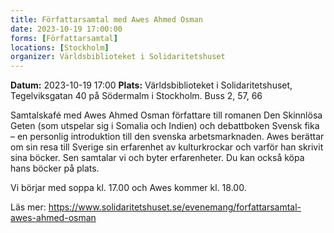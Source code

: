 ```yaml
---
title: Författarsamtal med Awes Ahmed Osman
date: 2023-10-19 17:00:00
forms: [Författarsamtal]
locations: [Stockholm]
organizer: Världsbiblioteket i Solidaritetshuset
---
```

**Datum:** 2023-10-19 17:00
**Plats:** Världsbiblioteket i Solidaritetshuset, Tegelviksgatan 40 på Södermalm i Stockholm. Buss 2, 57, 66

Samtalskafé med Awes Ahmed Osman författare till romanen Den Skinnlösa Geten (som utspelar sig i Somalia och Indien) och debattboken Svensk fika – en personlig introduktion till den svenska arbetsmarknaden. Awes berättar om sin resa till Sverige sin erfarenhet av kulturkrockar och varför han skrivit sina böcker. Sen samtalar vi och byter erfarenheter. Du kan också köpa hans böcker på plats.

Vi börjar med soppa kl. 17.00 och Awes kommer kl. 18.00.

Läs mer: https://www.solidaritetshuset.se/evenemang/forfattarsamtal-awes-ahmed-osman